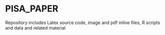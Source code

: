 # PISA_PAPER
Repository includes Latex source code, image and pdf inline files, R scripts and data and related material
